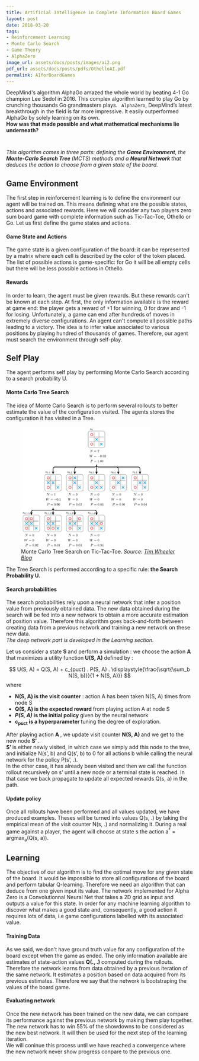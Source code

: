 ```yaml
---
title: Artificial Intelligence in Complete Information Board Games
layout: post
date: 2018-03-20
tags: 
- Reinforcement Learning
- Monte Carlo Search 
- Game Theory 
- AlphaZero
image_url: assets/docs/posts/images/ai2.png
pdf_url: assets/docs/posts/pdfs/OthelloAI.pdf
permalink: AIforBoardGames
---
```


DeepMind's algorithm AlphaGo amazed the whole world by beating 4-1 Go champion Lee Sedol in 2016. This complex algorithm learned to play Go by crunching thousands Go grandmasters plays. <code class="highlighter-rouge"> AlphaZero</code>, DeepMind’s latest breakthrough in the field is far more impressive. It easily outperformed AlphaGo by solely learning on its own. 
<br> <b> How was that made possible and what mathematical mechanisms lie underneath? </b>

<p style="padding-top: 2em;"  > <em>This algorithm comes in three parts: defining the <b>Game Environment</b>, the <b>Monte-Carlo Search Tree </b> (MCTS) methods and a <b> Neural Network </b> that deduces the action to choose from a given state of the board. </em> </p>

<h2> Game Environment </h2>
The first step in reinforcement learning is to define the environment our agent will be trained on. This means defining what are the possible states, actions and associated rewards. Here we will consider any two players zero sum board game with complete information such as Tic-Tac-Toe, Othello or Go. Let us first define the game states and actions. 

<h4> Game State and Actions </h4>
The game state is a given configuration of the board: it can be represented by a matrix where each cell is described by the color of the token placed.
The list of possible actions is game-specific: for Go it will be all empty cells but there will be less possible actions in Othello.

<h4> Rewards </h4>
In order to learn, the agent must be given rewards. But these rewards can't be known at each step. At first, the only information available is the reward at   game end: the player gets a reward of +1 for winning, 0 for draw and -1 for losing. Unfortunately, a game can end after hundreds of moves in extremely diverse configurations. An agent can't compute all possible paths leading to a victory. The idea is to infer value associated to various positions by playing hundred of thousands of games. Therefore, our agent must search the environment through self-play.

<h2> Self Play </h2>
The agent performs self play by performing Monte Carlo Search according to a search probability U. 

<h4>Monte Carlo Tree Search </h4>
The idea of Monte Carlo Search is to perform several rollouts to better estimate the value of the configuration visited.
The agents stores the configuration it has visited in a Tree.

<div class="row offset-3">
<figure>
  <img src="assets/docs/posts/images/mcts.png" alt="Not Showing" style="width: 25em">
  <figcaption> Monte Carlo Tree Search on Tic-Tac-Toe. <em>  Source: <a href="http://tim.hibal.org/blog/alpha-zero-how-and-why-it-works/"> Tim Wheeler Blog </a> </em></figcaption>
</figure>
</div>

The Tree Search is performed according to a specific rule: <b> the Search Probability U. </b>

<h4>Search probabilities </h4>

The search probabilities rely upon a neural network that infer a position value from previously obtained data. The new data obtained during the search will be fed into a new network to obtain a more accurate estimation of position value. Therefore this algorithm goes back-and-forth between creating data from a previous network and training a new network on these new data. 
<br> <em> The deep network part is developed in the Learning section.</em>
<p>
Let us consider a state <b> S </b> and perform a simulation : we choose the action <b> A </b> that maximizes a utility function <b> U(S, A) </b> defined by : 

$$ U(S, A) = Q(S, A) + c_{puct} . P(S, A) . \displaystyle{\frac{\sqrt{\sum_b N(S, b)}}{1 + N(S, A)}} $$
where
<ul>
    <li> <b>N(S, A) is the visit counter</b> : action A has been taken N(S, A) times from node S </li>
    <li> <b>Q(S, A) is the expected reward </b> from playing action A at node S </li>
    <li> <b> <em> P(S, A) </em> is the initial policy </b> given by the neural network </li>
    <li> <b> c<sub>puct</sub> is a hyperparameter </b> tuning the degree of exploration. </li>
</ul>

<p>
After playing action <b> A </b>, we update visit counter <b> N(S, A) </b> and we get to the new node <b> S’ </b>. 
<br>
<b>S’ </b> is either newly visited, in which case we simply add this node to the tree, and initialize N(s’, b) and Q(s’, b) to 0 for all actions b while calling the neural network for the policy P(s’, .). 
<br>
In the other case, it has already been visited and then we call the function rollout recursively on s’ until a new node or a terminal state is reached. 
In that case we back propagate to update all expected rewards Q(s, a)  in the path.
</p>

<h4>Update policy</h4>
<p>
Once all rollouts have been performed and all values updated, we have produced examples. Theses will be turned into values Q(s, .) by taking the empirical mean of the visit counter N(s, .) and normalizing it. 
During a real game against a player, the agent will choose at state s the action a<sup>*</sup> = argmax<sub>a</sub>(Q(s, a)).
 </p>

<h2> Learning </h2>
<p>
  The objective of our algorithm is to find the optimal move for any given state of the board. It would be impossible to store all configurations of the board and perform tabular Q-learning. Therefore we need an algorithm that can deduce from one given input its value. The network implemented for Alpha Zero is a Convolutionnal Neural Net that takes a 2D grid as input and outputs a value for this state. In order for any machine learning algorithm to discover what makes a good state and, consequently, a good action it requires lots of data, i.e game configurations labelled with its associated value.
</p>

<h4>Training Data </h4>
<p>
As we said, we don't have ground truth value for any configuration of the board except when the game as ended. The only information available are estimates of state-action values <b> Q(., .) </b> computed during the rollouts. Therefore the network learns from data obtained by a previous iteration of the same network. It estimates a position based on data acquired from its previous estimates. Therefore we say that the network is bootstraping the values of the board game.
</p>

<h4>Evaluating network </h4>
<p>
Once the new network has been trained on the new data, we can compare its performance against the previous network by making them play together.
The new network has to win 55% of the showdowns to be considered as the new best network.  It will then be used for the next step of the learning iteration.
<br>
We will coninue this process until we have reached a convergence where the new network never show progress conpare to the previous one.
</p>